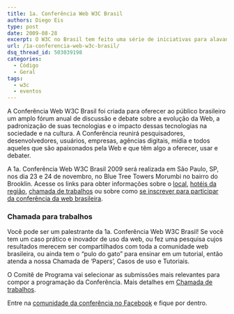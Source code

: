 ```yaml
---
title: 1a. Conferência Web W3C Brasil
authors: Diego Eis
type: post
date: 2009-08-28
excerpt: O W3C no Brasil tem feito uma série de iniciativas para alavancar e divulgar o desenvolvimento dos padrões web. Esse é um trabalho árduo, principalmente em países do tamanho do Brasil, que tem um número grande de programadores, designers e outros profissionais.
url: /1a-conferencia-web-w3c-brasil/
dsq_thread_id: 503039198
categories:
  - Código
  - Geral
tags:
  - w3c
  - eventos
---
```

A Conferência Web W3C Brasil foi criada para oferecer ao público brasileiro um amplo fórum anual de discussão e debate sobre a evolução da Web, a padronização de suas tecnologias e o impacto dessas tecnologias na sociedade e na cultura. A Conferência reunirá pesquisadores, desenvolvedores, usuários, empresas, agências digitais, mídia e todos aqueles que são apaixonados pela Web e que têm algo a oferecer, usar e debater.

A 1a. Conferência Web W3C Brasil 2009 será realizada em São Paulo, SP, nos dia 23 e 24 de novembro, no Blue Tree Towers Morumbi no bairro do Brooklin. Acesse os links para obter informações sobre o [local][1], [hotéis da região][2], [chamada de trabalhos][3] ou sobre como [se inscrever para participar da conferência da web brasileira][4].

### Chamada para trabalhos

Você pode ser um palestrante da 1a. Conferência Web W3C Brasil! Se você tem um caso prático e inovador de uso da web, ou fez uma pesquisa cujos resultados merecem ser compartilhados com toda a comunidade web brasileira, ou ainda tem o &#8220;pulo do gato&#8221; para ensinar em um tutorial, então atenda a nossa Chamada de &#8216;Papers&#8217;, Casos de uso e Tutoriais.

O Comitê de Programa vai selecionar as submissões mais relevantes para compor a programação da Conferência. Mais detalhes em [Chamada de trabalhos][3].

Entre na [comunidade da conferência no Facebook][5] e fique por dentro.

 [1]: http://conferenciaweb.w3c.br/mapa-do-local
 [2]: http://conferenciaweb.w3c.br/hoteis
 [3]: http://conferenciaweb.w3c.br/chamada-de-trabalhos
 [4]: http://conferenciaweb.w3c.br/inscricoes
 [5]: http://www.facebook.com/reqs.php#/group.php?gid=122287968751&ref=mf